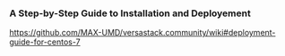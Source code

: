 ### A Step-by-Step Guide to Installation and Deployement
https://github.com/MAX-UMD/versastack.community/wiki#deployment-guide-for-centos-7
